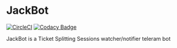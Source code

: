 # JackBot

[![CircleCI](https://img.shields.io/circleci/build/github/rodrigondec/JackBot)](https://circleci.com/gh/rodrigondec/JackBot)
[![Codacy Badge](https://api.codacy.com/project/badge/Grade/e0eb1aab12184d0b98bee7f1729ecffa)](https://www.codacy.com/manual/rodrigondec/JackBot?utm_source=github.com&amp;utm_medium=referral&amp;utm_content=rodrigondec/JackBot&amp;utm_campaign=Badge_Grade)

JackBot is a Ticket Splitting Sessions watcher/notifier teleram bot